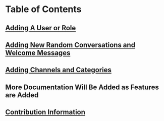 # Table of Contents
## [Adding A User or Role](https://github.com/MrBacon470/Void-Development-Incremental/blob/docs/UserInfo.md)
## [Adding New Random Conversations and Welcome Messages](https://github.com/MrBacon470/Void-Development-Incremental/blob/docs/ConversationInfo.md)
## [Adding Channels and Categories]()
## More Documentation Will Be Added as Features are Added
## [Contribution Information](https://github.com/MrBacon470/Void-Development-Incremental/blob/main/CONTRIBUTING.md)